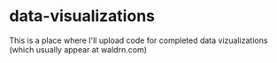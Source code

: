 # data-visualizations

This is a place where I'll upload code for completed data vizualizations (which usually appear at waldrn.com)
